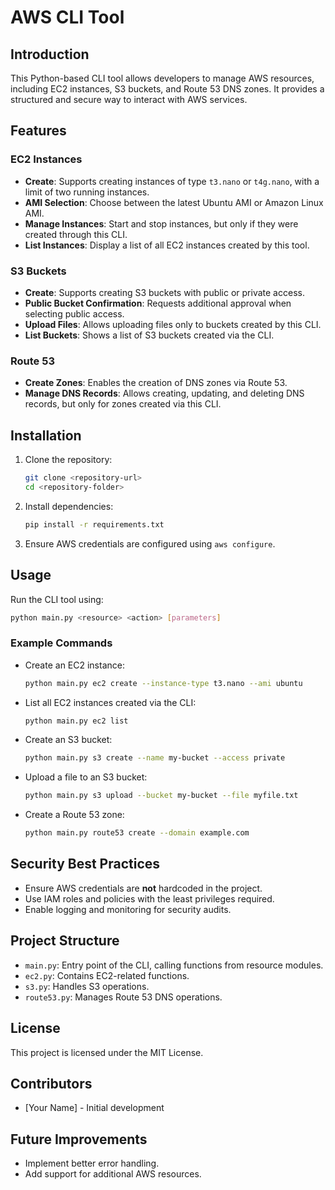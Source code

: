 # AWS CLI Tool

## Introduction
This Python-based CLI tool allows developers to manage AWS resources, including EC2 instances, S3 buckets, and Route 53 DNS zones. It provides a structured and secure way to interact with AWS services.

## Features

### EC2 Instances
- **Create**: Supports creating instances of type `t3.nano` or `t4g.nano`, with a limit of two running instances.
- **AMI Selection**: Choose between the latest Ubuntu AMI or Amazon Linux AMI.
- **Manage Instances**: Start and stop instances, but only if they were created through this CLI.
- **List Instances**: Display a list of all EC2 instances created by this tool.

### S3 Buckets
- **Create**: Supports creating S3 buckets with public or private access.
- **Public Bucket Confirmation**: Requests additional approval when selecting public access.
- **Upload Files**: Allows uploading files only to buckets created by this CLI.
- **List Buckets**: Shows a list of S3 buckets created via the CLI.

### Route 53
- **Create Zones**: Enables the creation of DNS zones via Route 53.
- **Manage DNS Records**: Allows creating, updating, and deleting DNS records, but only for zones created via this CLI.

## Installation
1. Clone the repository:
   ```bash
   git clone <repository-url>
   cd <repository-folder>
   ```
2. Install dependencies:
   ```bash
   pip install -r requirements.txt
   ```
3. Ensure AWS credentials are configured using `aws configure`.

## Usage
Run the CLI tool using:
```bash
python main.py <resource> <action> [parameters]
```

### Example Commands
- Create an EC2 instance:
  ```bash
  python main.py ec2 create --instance-type t3.nano --ami ubuntu
  ```
- List all EC2 instances created via the CLI:
  ```bash
  python main.py ec2 list
  ```
- Create an S3 bucket:
  ```bash
  python main.py s3 create --name my-bucket --access private
  ```
- Upload a file to an S3 bucket:
  ```bash
  python main.py s3 upload --bucket my-bucket --file myfile.txt
  ```
- Create a Route 53 zone:
  ```bash
  python main.py route53 create --domain example.com
  ```

## Security Best Practices
- Ensure AWS credentials are **not** hardcoded in the project.
- Use IAM roles and policies with the least privileges required.
- Enable logging and monitoring for security audits.

## Project Structure
- `main.py`: Entry point of the CLI, calling functions from resource modules.
- `ec2.py`: Contains EC2-related functions.
- `s3.py`: Handles S3 operations.
- `route53.py`: Manages Route 53 DNS operations.

## License
This project is licensed under the MIT License.

## Contributors
- [Your Name] - Initial development

## Future Improvements
- Implement better error handling.
- Add support for additional AWS resources.

